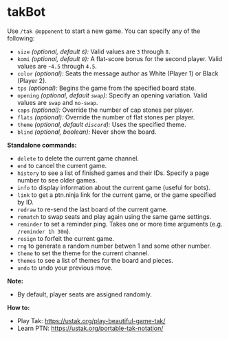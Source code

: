 # takBot

Use `/tak @opponent` to start a new game. You can specify any of the following:

- `size` _(optional, default `6`):_ Valid values are `3` through `8`.
- `komi` _(optional, default `0`):_ A flat-score bonus for the second player. Valid values are -`4.5` through `4.5`.
- `color` _(optional):_ Seats the message author as White (Player 1) or Black (Player 2).
- `tps` _(optional):_ Begins the game from the specified board state.
- `opening` _(optional, default `swap`):_ Specify an opening variation. Valid values are `swap` and `no-swap`.
- `caps` _(optional):_ Override the number of cap stones per player.
- `flats` _(optional):_ Override the number of flat stones per player.
- `theme` _(optional, default `discord`):_ Uses the specified theme.
- `blind` _(optional, boolean):_ Never show the board.

**Standalone commands:**

- `delete` to delete the current game channel.
- `end` to cancel the current game.
- `history` to see a list of finished games and their IDs. Specify a page number to see older games.
- `info` to display information about the current game (useful for bots).
- `link` to get a ptn.ninja link for the current game, or the game specified by ID.
- `redraw` to re-send the last board of the current game.
- `rematch` to swap seats and play again using the same game settings.
- `reminder` to set a reminder ping. Takes one or more time arguments (e.g. `/reminder 1h 30m`).
- `resign` to forfeit the current game.
- `rng` to generate a random number betwen 1 and some other number.
- `theme` to set the theme for the current channel.
- `themes` to see a list of themes for the board and pieces.
- `undo` to undo your previous move.

**Note:**

- By default, player seats are assigned randomly.

**How to:**

- Play Tak: <https://ustak.org/play-beautiful-game-tak/>
- Learn PTN: <https://ustak.org/portable-tak-notation/>
